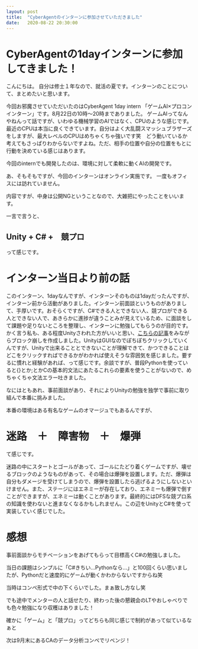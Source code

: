 ```yaml
---
layout: post
title:  "CyberAgentのインターンに参加させていただきました"
date:   2020-08-22 20:30:00 
---
```


# CyberAgentの1dayインターンに参加してきました！


こんにちは。
自分は修士１年なので、就活の夏です。インターンのことについて、まとめたいと思います。

今回お邪魔させていただいたのはCyberAgent 1day intern 「ゲームAI×プロコン　インターン」です。8月22日の10時〜20時までありました。
ゲームAIってなんやねんって話ですが、いわゆる機械学習のAIではなく、CPUのような感じです。最近のCPUは本当に良くできています。自分はよく大乱闘スマッシュブラザーズをしますが、最大レベルのCPUはめちゃくちゃ強いです笑　どう動いているか考えてもさっぱりわからないですよね。ただ、相手の位置や自分の位置をもとに行動を決めている感じはあります。

今回のinternでも開発したのは、環境に対して柔軟に動くAIの開発です。

あ、そもそもですが、今回のインターンはオンライン実施です。
一度もオフィスには訪れていません。

内容ですが、中身は公開NGということなので、大雑把にやったことをいいます。

一言で言うと、

## Unity + C# +　競プロ

って感じです。

# インターン当日より前の話

このインターン、1dayなんですが、インターンそのものは1dayだったんですが、インターン前から活動がありました。インターン前面談というものがありまして、手厚いです。おそらくですが、C#できる人とできない人、競プロができる人とできない人で、あきらかに進捗が違うことみが見えているため、に面談をして課題や足りないところを整理し、インターンに勉強してもらうのが目的です。かく言う私も、ある程度Unityさわれた方がいいと思い、[こちらの記事][site1]をみながらブロック崩しを作成しました。UnityはGUIなのでぽちぽちクリックしていくんですが、Unityで出来ることとできないことが理解できて、かつできることはどこをクリックすればできるかがわかれば使えそうな雰囲気を感じました。要するに慣れと経験があれば、って感じです。余談ですが、普段Pythonを使っていると{}とか;とかCの基本的文法にあたるこれらの要素を使うことがないので、めちゃくちゃ文法エラー吐きました。

なにはともあれ、事前面談があり、それによりUnityの勉強を独学で事前に取り組んで本番に挑みました。

本番の環境はある有名なゲームのオマージュでもあるんですが、

# 迷路　＋　障害物　＋　爆弾

て感じです。

迷路の中にスタートとゴールがあって、ゴールにたどり着くゲームですが、壊せるブロックのようなものがあって、その場合は爆弾を設置します。ただ、爆弾は自分もダメージを受けてしまうので、爆弾を設置したら逃げるようにしないといけません。また、ステージにはエネミーが存在しており、エネミーも爆弾で倒すことができますが、エネミーは動くことがあります。最終的にはDFSな競プロ系の知識を使わないと進まなくなるかもしれません。この辺をUnityとC#を使って実装していく感じでした。

# 感想

事前面談からモチベーションをあげてもらって目標高くC#の勉強しました。

当日の課題はシンプルに「C#きちい...Pythonなら...」と100回くらい思いましたが、Pythonだと速度的にゲームが動くかわからないですからね笑

当時はコンペ形式で中の下くらいでした。まぁ致し方なし笑


でも途中でメンターの人と話せたり、終わった後の懇親会のLTやおしゃべりでも色々勉強になり収穫はありました！

確かに「ゲーム」と「競プロ」ってどちらも同じ感じで制約があって似ているなぁと

次は9月末にあるCAのデータ分析コンペでリベンジ！


[site1]:https://qiita.com/nmxi/items/7950fb12ef925efa276d
